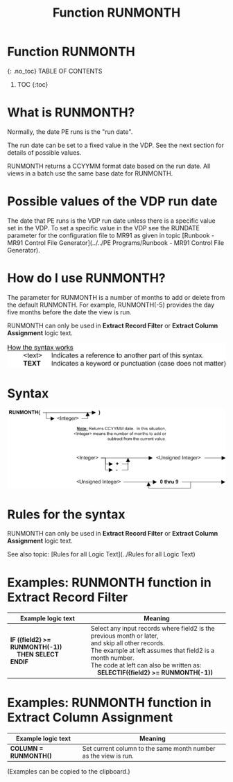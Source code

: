 ﻿---
layout: default
title: "Function RUNMONTH"
parent: Functions
grand_parent: Workbench Logic Text Full Details
nav_order: 23
---
# Function RUNMONTH
{: .no_toc}
TABLE OF CONTENTS 
1. TOC
{:toc}  


# What is RUNMONTH?


Normally, the date PE runs is the "run date".

The run date can be set to a fixed value in the VDP. See the next section for details of possible values.

RUNMONTH returns a CCYYMM format date based on the run date. All views in a batch use the same base date for RUNMONTH.

# Possible values of the VDP run date

The date that PE runs is the VDP run date unless there is a specific value set in the VDP.  To set a specific value in the VDP see the RUNDATE parameter for the configuration file to MR91 as given in topic [Runbook - MR91 Control File Generator](../../PE Programs/Runbook - MR91 Control File Generator). 

# How do I use RUNMONTH? 

The parameter for RUNMONTH is a number of months to add or delete from the default RUNMONTH. For example, RUNMONTH\(-5\) provides the day five months before the date the view is run.

RUNMONTH can only be used in **Extract Record Filter** or **Extract Column Assignment** logic text.


![(Syntax Legend)](../../images/LTZZ_Syntax_legend.gif )

# Syntax 

![Function RUNMONTH 1](../../images/LTSF_RUNMONTH_01.gif)

# Rules for the syntax 

RUNMONTH can only be used in **Extract Record Filter** or **Extract Column Assignment** logic text.

See also topic: [Rules for all Logic Text](../Rules for all Logic Text) 

# Examples: RUNMONTH function in Extract Record Filter 


|Example logic text|Meaning|
|------------------|-------|
|**IF ({field2} >= RUNMONTH(-1))<br>&nbsp;&nbsp;&nbsp;&nbsp;THEN SELECT<br>ENDIF**|Select any input records where field2 is the previous month or later,<br>and skip all other records.<br>The example at left assumes that field2 is a month number.<br>The code at left can also be written as:<br>&nbsp;&nbsp;&nbsp;&nbsp;**SELECTIF({field2} >= RUNMONTH(-1))**|


# Examples: RUNMONTH function in Extract Column Assignment 


|Example logic text|Meaning|
|------------------|-------|
|**COLUMN = RUNMONTH()**|Set current column to the same month number as the view is run.|


  
  (Examples can be copied to the clipboard.)
  

